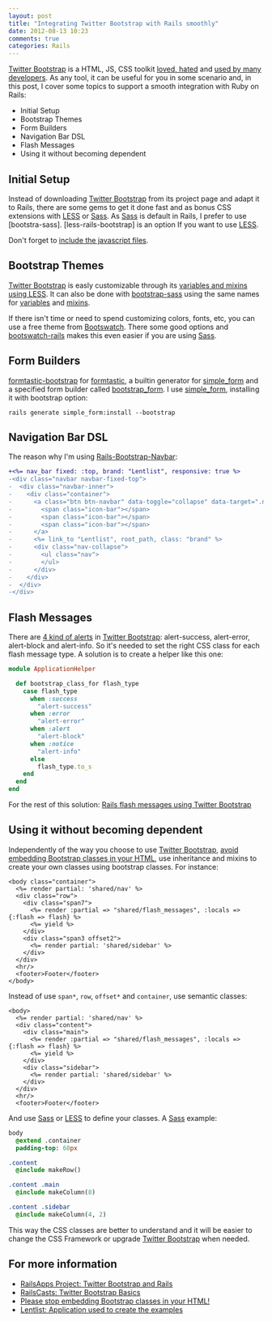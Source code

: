 ```yaml
---
layout: post
title: "Integrating Twitter Bootstrap with Rails smoothly"
date: 2012-08-13 10:23
comments: true
categories: Rails
---
```


[Twitter Bootstrap]:http://twitter.github.com/bootstrap/
[hn-bootstrap]:http://news.ycombinator.com/item?id=3536291
[builtwith]:http://builtwithbootstrap.com/
[LESS]:http://lesscss.org/
[Sass]:http://sass-lang.com/
[bootstrap-sass]:https://github.com/thomas-mcdonald/bootstrap-sass/
[bootstrap-sass-variables]:https://github.com/thomas-mcdonald/bootstrap-sass/blob/master/vendor/assets/stylesheets/bootstrap/_variables.scss
[bootstrap-sass-mixins]:https://github.com/thomas-mcdonald/bootstrap-sass/blob/master/vendor/assets/stylesheets/bootstrap/_mixins.scss
[bootstrap-js]:https://github.com/thomas-mcdonald/bootstrap-sass#javascripts
[bootstrap-less]:https://github.com/metaskills/less-rails-bootstrap/
[simple_form]:https://github.com/plataformatec/simple_form
[formtastic-bootstrap]:https://github.com/mjbellantoni/formtastic-bootstrap
[formtastic]:https://github.com/justinfrench/formtastic
[bootstrap_form]:https://github.com/potenza/bootstrap_form
[Rails-Bootstrap-Navbar]:https://github.com/julescopeland/Rails-Bootstrap-Navbar
[Bootswatch]:http://bootswatch.com/
[bootswatch-rails]:https://github.com/maxim/bootswatch-rails
[Blueprint CSS]:http://www.blueprintcss.org/
[variables]:http://twitter.github.com/bootstrap/less.html#variables
[alerts]:http://twitter.github.com/bootstrap/components.html#alerts
[stop_embedding]:http://ruby.bvision.com/blog/please-stop-embedding-bootstrap-classes-in-your-html


[Twitter Bootstrap] is a HTML, JS, CSS toolkit [loved, hated][hn-bootstrap] and [used by many developers][builtwith]. As any tool, it can be useful for you in some scenario and, in this post, I cover some topics to support a smooth integration with Ruby on Rails:

* Initial Setup
* Bootstrap Themes
* Form Builders
* Navigation Bar DSL
* Flash Messages
* Using it without becoming dependent

## Initial Setup

Instead of downloading [Twitter Bootstrap] from its project page and adapt it to Rails, there are some gems to get it done fast and as bonus CSS extensions with [LESS] or [Sass]. As [Sass] is default in Rails, I prefer to use [bootstra-sass]. [less-rails-bootstrap] is an option If you want to use [LESS].

Don't forget to [include the javascript files][bootstrap-js].

## Bootstrap Themes

[Twitter Bootstrap] is easly customizable through its [variables and mixins using LESS][variables]. It can also be done with [bootstrap-sass] using the same names for [variables][bootstrap-sass-variables] and [mixins][bootstrap-sass-mixins].

If there isn't time or need to spend customizing colors, fonts, etc, you can use a free theme from [Bootswatch]. There some good options and [bootswatch-rails] makes this even easier if you are using [Sass].

## Form Builders

[formtastic-bootstrap] for [formtastic], a builtin generator for [simple_form] and a specified form builder called [bootstrap_form]. I use [simple_form], installing it with bootstrap option:

```
rails generate simple_form:install --bootstrap
```

## Navigation Bar DSL

The reason why I'm using [Rails-Bootstrap-Navbar]:

``` diff
+<%= nav_bar fixed: :top, brand: "Lentlist", responsive: true %>
-<div class="navbar navbar-fixed-top">
-  <div class="navbar-inner">
-    <div class="container">
-      <a class="btn btn-navbar" data-toggle="collapse" data-target=".nav-collapse">
-        <span class="icon-bar"></span>
-        <span class="icon-bar"></span>
-        <span class="icon-bar"></span>
-      </a>
-      <%= link_to "Lentlist", root_path, class: "brand" %>
-      <div class="nav-collapse">
-        <ul class="nav">
-        </ul>
-      </div>
-    </div>
-  </div>
-</div>
```

## Flash Messages

There are [4 kind of alerts][alerts] in [Twitter Bootstrap]: alert-success, alert-error, alert-block and alert-info. So it's needed to set the right CSS class for each flash message type. A solution is to create a helper like this one:

``` ruby
module ApplicationHelper

  def bootstrap_class_for flash_type
    case flash_type
      when :success
        "alert-success"
      when :error
        "alert-error"
      when :alert
        "alert-block"
      when :notice
        "alert-info"
      else
        flash_type.to_s
    end
  end
end
```

For the rest of this solution: [Rails flash messages using Twitter Bootstrap](https://gist.github.com/3344628)

## Using it without becoming dependent

Independently of the way you choose to use [Twitter Bootstrap], [avoid embedding Bootstrap classes in your HTML][stop_embedding], use inheritance and mixins to create your own classes using bootstrap classes. For instance:

``` erb
<body class="container">
  <%= render partial: 'shared/nav' %>
  <div class="row">
    <div class="span7">
      <%= render :partial => "shared/flash_messages", :locals => {:flash => flash} %> 
      <%= yield %>
    </div>
    <div class="span3 offset2">
      <%= render partial: 'shared/sidebar' %>
    </div>
  </div>
  <hr/>
  <footer>Footer</footer>
</body>
```

Instead of use `span*`, `row`, `offset*` and `container`, use semantic classes:

```
<body>
  <%= render partial: 'shared/nav' %>
  <div class="content">
    <div class="main">
      <%= render :partial => "shared/flash_messages", :locals => {:flash => flash} %> 
      <%= yield %>
    </div>
    <div class="sidebar">
      <%= render partial: 'shared/sidebar' %>
    </div>
  </div>
  <hr/>
  <footer>Footer</footer>
```

And use [Sass] or [LESS] to define your classes. A [Sass] example:

``` sass
body
  @extend .container
  padding-top: 60px

.content
  @include makeRow()

.content .main
  @include makeColumn(8)

.content .sidebar
  @include makeColumn(4, 2)
```

This way the CSS classes are better to understand and it will be easier to change the CSS Framework or upgrade [Twitter Bootstrap] when needed.

## For more information

* [RailsApps Project: Twitter Bootstrap and Rails](http://railsapps.github.com/twitter-bootstrap-rails.html)
* [RailsCasts: Twitter Bootstrap Basics](http://railscasts.com/episodes/328-twitter-bootstrap-basics)
* [Please stop embedding Bootstrap classes in your HTML!][stop_embedding]
* [Lentlist: Application used to create the examples](https://github.com/roberto/lentlist)
